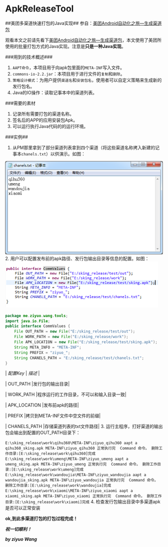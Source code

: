 # ApkReleaseTool
##美团多渠道快速打包的Java实现##
参自：[美团Android自动化之旅—生成渠道包](http://tech.meituan.com/mt-apk-packaging.html)

观看本文之前请先看下[美团Android自动化之旅—生成渠道包](http://tech.meituan.com/mt-apk-packaging.html)，本文使用了美团所使用的批量打包方式的Java实现。注意是**只是一种Java实现**。

###用到的技术概述###
1. `AAPT命令`，本项目用于向apk包里面的`META-INF`写入文件。
2. `commons-io-2.2.jar`：本项目用于进行文件的`复制`和`删除`。
3. `策略设计模式`：为用户提供`渠道名`和`安装包名`，使用者可以自定义策略来生成新的发行包名。
4. Java的IO操作：读取记事本中的渠道列表。

###需要的素材
1. 记录所有需要打包的渠道名称。
2. 签名后的APP的应用安装包Apk。
3. 可以运行执行Java代码的的运行环境。

###实例##
1. 从PM那里拿到了部分渠道列表拿到四个渠道（将这些渠道名称拷入新建的记事本`chanels.txt`）以供演示。如图：

![](ApkReleaseTools/images/release_chanels.png)
2. 用户可以配置发布前的apk路径、发行包输出目录等信息的配置。如图：
![](ApkReleaseTools/images/constants_config.png)
```java
package me.ziyuo.wang.tools;
import java.io.File;
public interface CommValues {
	File OUT_PATH = new File("E:/sking_release/test/out");
	File WORK_PATH = new File("E:/sking_release/work");
	File APK_LOCATION = new File("E:/sking_release/test/sking.apk");
	String META_INFO = "META-INF";
	String PREFIX = "ziyuo_";
	String CHANELS_PATH = "E:/sking_release/test/chanels.txt";
}
```

|   *配置Key*      |  *描述*  |

|   OUT_PATH     |发行包的输出目录|

|   WORK_PATH    |程序运行的工作目录，不可以和输入目录一致|

|   APK_LOCATION |发布前apk的路径|

|   PREFIX       |拷贝到META-INF文件中空文件的前缀|

|   CHANELS_PATH |存储渠道列表的txt文件路径|
3. 运行主程序，打好渠道的输出包会输出到配置的OUT_PATH目录下：

`E:\sking_release\work\qihu360\META-INF\ziyuo_qihu360
aapt a qihu360_sking.apk META-INF\ziyuo_qihu360
正常执行完  Command 命令。
删除工作目录:[E:\sking_release\work\qihu360]完成
E:\sking_release\work\umeng\META-INF\ziyuo_umeng
aapt a umeng_sking.apk META-INF\ziyuo_umeng
正常执行完  Command 命令。
删除工作目录:[E:\sking_release\work\umeng]完成
E:\sking_release\work\wandoujia\META-INF\ziyuo_wandoujia
aapt a wandoujia_sking.apk META-INF\ziyuo_wandoujia
正常执行完  Command 命令。
删除工作目录:[E:\sking_release\work\wandoujia]完成
E:\sking_release\work\xiaomi\META-INF\ziyuo_xiaomi
aapt a xiaomi_sking.apk META-INF\ziyuo_xiaomi
正常执行完  Command 命令。
删除工作目录:[E:\sking_release\work\xiaomi]完成`
4. 检查发行包输出目录中多渠道apk是否可以正常安装

**ok,到此多渠道打包的打包过程完成！**

***祝一切顺利！***

***by ziyuo Wang***





